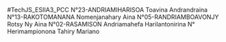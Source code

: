 #TechJS_ESIIA3_PCC
  N°23-ANDRIAMIHARISOA Toavina Andrandraina
  N°13-RAKOTOMANANA Nomenjanahary Aina 
  N°05-RANDRIAMBOAVONJY Rotsy Ny Aina
  N°02-RASAMISON Andriamahefa Harilantonirina
  N°   Herimampionona Tahiry Mariano
